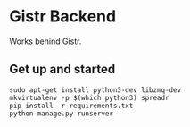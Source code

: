 Gistr Backend
=============

Works behind Gistr.

Get up and started
------------------

```shell
sudo apt-get install python3-dev libzmq-dev
mkvirtualenv -p $(which python3) spreadr
pip install -r requirements.txt
python manage.py runserver
```
